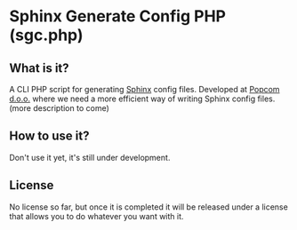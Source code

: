 # Sphinx Generate Config PHP (sgc.php)

## What is it?
A CLI PHP script for generating [Sphinx](http://www.sphinxsearch.com/ "Sphinx search") config files. Developed at [Popcom d.o.o.](http://www.popcom.si/ "Popcom d.o.o. - spletni mediji") where we need a more efficient way of writing Sphinx config files. (more description to come)

## How to use it?
Don't use it yet, it's still under development.

## License
No license so far, but once it is completed it will be released under a license that allows you to do whatever you want with it.